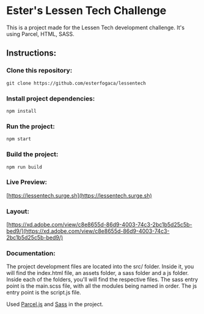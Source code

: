 # Ester's Lessen Tech Challenge

This is a project made for the Lessen Tech development challenge.
It's using Parcel, HTML, SASS.

## Instructions:

### Clone this repository:
```
git clone https://github.com/esterfogaca/lessentech
```

### Install project dependencies:
```
npm install
```

### Run the project: 
```
npm start
```

### Build the project:
```
npm run build
```

### Live Preview:
[https://lessentech.surge.sh](https://lessentech.surge.sh)

### Layout:

[https://xd.adobe.com/view/c8e8655d-86d9-4003-74c3-2bc1b5d25c5b-bed9/](https://xd.adobe.com/view/c8e8655d-86d9-4003-74c3-2bc1b5d25c5b-bed9/)

### Documentation:
The project development files are located into the src/ folder.
Inside it, you will find the index.html file, an assets folder, a sass folder and a js folder.
Inside each of the folders, you'll will find the respective files.
The sass entry point is the main.scss file, with all the modules being named in order.
The js entry point is the script.js file.


Used [Parcel.js](http://parceljs.org) and [Sass](http://sass-lang.com) in the project.